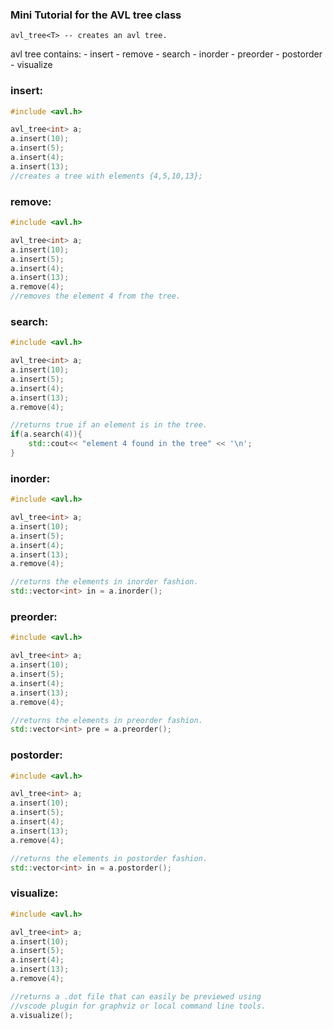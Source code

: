 ### Mini Tutorial for the AVL tree class

    avl_tree<T> -- creates an avl tree.

avl tree contains:
    - insert
    - remove
    - search
    - inorder
    - preorder
    - postorder
    - visualize
  
### **insert**:
```cpp
#include <avl.h>

avl_tree<int> a;
a.insert(10);
a.insert(5);
a.insert(4);
a.insert(13);
//creates a tree with elements {4,5,10,13};
```

### **remove**:
```cpp
#include <avl.h>

avl_tree<int> a;
a.insert(10);
a.insert(5);
a.insert(4);
a.insert(13);
a.remove(4);
//removes the element 4 from the tree.
```

### **search**:
```cpp
#include <avl.h>

avl_tree<int> a;
a.insert(10);
a.insert(5);
a.insert(4);
a.insert(13);
a.remove(4);

//returns true if an element is in the tree.
if(a.search(4)){
    std::cout<< "element 4 found in the tree" << '\n';
}
```

### **inorder**:
```cpp
#include <avl.h>

avl_tree<int> a;
a.insert(10);
a.insert(5);
a.insert(4);
a.insert(13);
a.remove(4);

//returns the elements in inorder fashion.
std::vector<int> in = a.inorder();
```

### **preorder**:
```cpp
#include <avl.h>

avl_tree<int> a;
a.insert(10);
a.insert(5);
a.insert(4);
a.insert(13);
a.remove(4);

//returns the elements in preorder fashion.
std::vector<int> pre = a.preorder();
```

### **postorder**:
```cpp
#include <avl.h>

avl_tree<int> a;
a.insert(10);
a.insert(5);
a.insert(4);
a.insert(13);
a.remove(4);

//returns the elements in postorder fashion.
std::vector<int> in = a.postorder();
```

### **visualize**:
```cpp
#include <avl.h>

avl_tree<int> a;
a.insert(10);
a.insert(5);
a.insert(4);
a.insert(13);
a.remove(4);

//returns a .dot file that can easily be previewed using
//vscode plugin for graphviz or local command line tools.
a.visualize();
```
